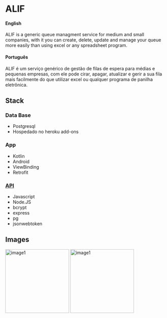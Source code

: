 # ALIF

#### English
ALIF is a generic queue managment service for medium and small companies, with it you can create, delete, update and manage your queue more easily than using excel or any spreadsheet program.
#### Português
ALIF é um serviço genérico de gestão de filas de espera para médias e pequenas empresas, com ele pode cirar, apagar, atualizar e gerir a sua fila mais facilmente do que utilizar excel ou qualquer programa de panilha eletrônica.

## Stack

### Data Base
- Postgresql
- Hospedado no heroku add-ons

### App
- Kotlin
- Android
- ViewBinding
- Retrofit

### [API](https://github.com/Limatucano/backEnd_Alif)
- Javascript
- Node.JS
- bcrypt
- express
- pg
- jsonwebtoken

## Images
<img width="200" alt="image1" src="https://user-images.githubusercontent.com/38586541/136994679-097f8611-3518-40b7-b335-59187207feb3.png">
<img width="200" alt="image1" src="https://user-images.githubusercontent.com/38586541/136994535-43494aed-b4e4-405a-a270-3467f0b49ec1.png">

